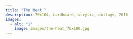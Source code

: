 ```yaml
---
title: "The Heat "
description: 70x100, cardboard, acrylic, collage, 2015
images:
  - alt: "1"
    image: images/the-heat_70x100.jpg
---
```

